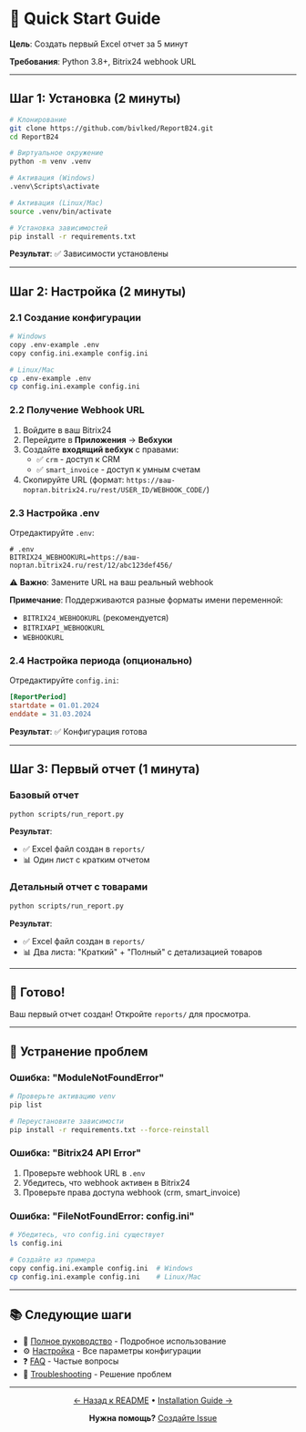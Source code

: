 # 🚀 Quick Start Guide

**Цель**: Создать первый Excel отчет за 5 минут

**Требования**: Python 3.8+, Bitrix24 webhook URL

---

## Шаг 1: Установка (2 минуты)

```bash
# Клонирование
git clone https://github.com/bivlked/ReportB24.git
cd ReportB24

# Виртуальное окружение
python -m venv .venv

# Активация (Windows)
.venv\Scripts\activate

# Активация (Linux/Mac)
source .venv/bin/activate

# Установка зависимостей
pip install -r requirements.txt
```

**Результат**: ✅ Зависимости установлены

---

## Шаг 2: Настройка (2 минуты)

### 2.1 Создание конфигурации

```bash
# Windows
copy .env-example .env
copy config.ini.example config.ini

# Linux/Mac
cp .env-example .env
cp config.ini.example config.ini
```

### 2.2 Получение Webhook URL

1. Войдите в ваш Bitrix24
2. Перейдите в **Приложения** → **Вебхуки**
3. Создайте **входящий вебхук** с правами:
   - ✅ `crm` - доступ к CRM
   - ✅ `smart_invoice` - доступ к умным счетам
4. Скопируйте URL (формат: `https://ваш-портал.bitrix24.ru/rest/USER_ID/WEBHOOK_CODE/`)

### 2.3 Настройка .env

Отредактируйте `.env`:

```env
# .env
BITRIX24_WEBHOOKURL=https://ваш-портал.bitrix24.ru/rest/12/abc123def456/
```

⚠️ **Важно**: Замените URL на ваш реальный webhook

**Примечание**: Поддерживаются разные форматы имени переменной:
- `BITRIX24_WEBHOOKURL` (рекомендуется)
- `BITRIXAPI_WEBHOOKURL`
- `WEBHOOKURL`

### 2.4 Настройка периода (опционально)

Отредактируйте `config.ini`:

```ini
[ReportPeriod]
startdate = 01.01.2024
enddate = 31.03.2024
```

**Результат**: ✅ Конфигурация готова

---

## Шаг 3: Первый отчет (1 минута)

### Базовый отчет

```bash
python scripts/run_report.py
```

**Результат**: 
- ✅ Excel файл создан в `reports/`
- 📊 Один лист с кратким отчетом

### Детальный отчет с товарами

```bash
python scripts/run_report.py
```

**Результат**:
- ✅ Excel файл создан в `reports/`
- 📊 Два листа: "Краткий" + "Полный" с детализацией товаров

---

## 🎉 Готово!

Ваш первый отчет создан! Откройте `reports/` для просмотра.

---

## 🔧 Устранение проблем

### Ошибка: "ModuleNotFoundError"

```bash
# Проверьте активацию venv
pip list

# Переустановите зависимости
pip install -r requirements.txt --force-reinstall
```

### Ошибка: "Bitrix24 API Error"

1. Проверьте webhook URL в `.env`
2. Убедитесь, что webhook активен в Bitrix24
3. Проверьте права доступа webhook (crm, smart_invoice)

### Ошибка: "FileNotFoundError: config.ini"

```bash
# Убедитесь, что config.ini существует
ls config.ini

# Создайте из примера
copy config.ini.example config.ini  # Windows
cp config.ini.example config.ini    # Linux/Mac
```

---

## 📚 Следующие шаги

- 📖 [Полное руководство](usage-guide.md) - Подробное использование
- ⚙️ [Настройка](configuration.md) - Все параметры конфигурации
- ❓ [FAQ](faq.md) - Частые вопросы
- 🔧 [Troubleshooting](troubleshooting.md) - Решение проблем

---

<div align="center">

[← Назад к README](../../README.md) • [Installation Guide →](installation.md)

**Нужна помощь?** [Создайте Issue](https://github.com/bivlked/ReportB24/issues)

</div>
